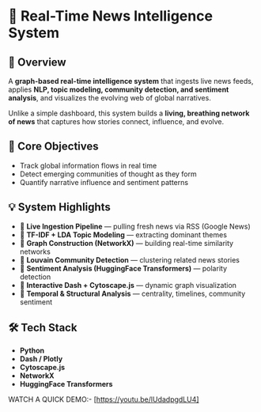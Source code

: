 # 🚀 Real-Time News Intelligence System

## 📌 Overview
A **graph-based real-time intelligence system** that ingests live news feeds, applies **NLP, topic modeling, community detection, and sentiment analysis**, and visualizes the evolving web of global narratives.

Unlike a simple dashboard, this system builds a **living, breathing network of news** that captures how stories connect, influence, and evolve.

## 🧠 Core Objectives
- Track global information flows in real time  
- Detect emerging communities of thought as they form  
- Quantify narrative influence and sentiment patterns  

## 💡 System Highlights
- 🔹 **Live Ingestion Pipeline** — pulling fresh news via RSS (Google News)  
- 🔹 **TF-IDF + LDA Topic Modeling** — extracting dominant themes  
- 🔹 **Graph Construction (NetworkX)** — building real-time similarity networks  
- 🔹 **Louvain Community Detection** — clustering related news stories  
- 🔹 **Sentiment Analysis (HuggingFace Transformers)** — polarity detection  
- 🔹 **Interactive Dash + Cytoscape.js** — dynamic graph visualization  
- 🔹 **Temporal & Structural Analysis** — centrality, timelines, community sentiment  

## 🛠️ Tech Stack
- **Python**  
- **Dash / Plotly**  
- **Cytoscape.js**  
- **NetworkX**  
- **HuggingFace Transformers**  

WATCH A QUICK DEMO:- [https://youtu.be/lUdadpgdLU4]
